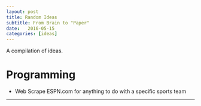 ```yaml
---
layout: post
title: Random Ideas
subtitle: From Brain to "Paper"
date:   2016-05-15
categories: [ideas]
---
```


A compilation of ideas.

# Programming
* Web Scrape ESPN.com for anything to do with a specific sports team


---
